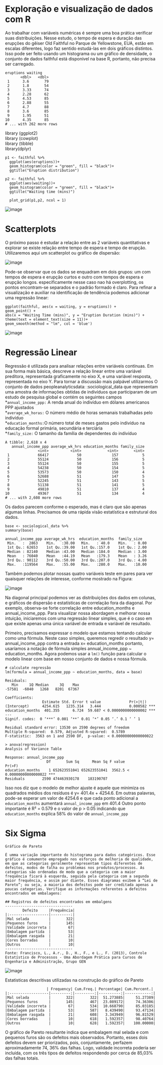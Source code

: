 # Exploração e visualização de dados com R

Ao trabalhar com variáveis numéricas é sempre uma boa prática verificar suas distribuições. Nesse estudo, o tempo de espera e duração das erupções do gêiser Old Faithful no Parque de Yellowstone, EUA, estão em escalas diferentes, logo faz sentido estudá-las em dois gráficos distintos. Isso pode ser feito usando um histograma ou um gráfico de densidade, o conjunto de dados faithful está disponível na base R, portanto, não precisa ser carregado.
```
eruptions waiting
       <dbl>   <dbl>
 1      3.6       79
 2      1.8       54
 3      3.33      74
 4      2.28      62
 5      4.53      85
 6      2.88      55
 7      4.7       88
 8      3.6       85
 9      1.95      51
10      4.35      85
# ... with 262 more rows
```

library (ggplot2)  <br/>
library (cowplot)  <br/>
library (tibble)  <br/>
library(dplyr)  <br/>

```
p1 <- faithful %>% 
  ggplot(aes(eruptions))+
  geom_histogram(color = "green", fill = "black")+
  ggtitle("Eruption distribution")

p2 <- faithful %>% 
  ggplot(aes(waiting))+
  geom_histogram(color = "green", fill = "black")+
  ggtitle("Waiting time (mins)")

  plot_grid(p1,p2, ncol = 1)
```
 


  
![image](https://user-images.githubusercontent.com/80591420/111692525-485e6e80-880e-11eb-999c-60fe6a0ea8db.png)

# Scatterplots  <br/>
O pr&oacute;ximo passo &eacute; estudar a rela&ccedil;&atilde;o entre as 2 vari&aacute;veis quantitativas e explorar se existe rela&ccedil;&atilde;o entre tempo de espera e tempo de erup&ccedil;&atilde;o. Utilizaremos aqui um scatterplot ou gráfico de dispersão:

![image](https://user-images.githubusercontent.com/80591420/111701055-02f36e80-8819-11eb-9df1-4434b68c2992.png)

Pode-se observar que os dados se enquadram em dois grupos: um com tempos de espera e erupção curtos e outro com tempos de espera e erupção longos. especificamente nesse caso nao há overplotting, os pontos encontram-se separados e o padrão formado é claro. Para refinar a visualização e auxiliar na identificação de tendência podemos adicionar uma regressão linear: 
```
ggplot(faithful, aes(x = waiting, y = eruptions)) +
geom_point() +
abs(x = "Waiting Time (mins)", y = "Eruption Duration (mins)") +
theme(text = element_text(size = 11))+
geom_smooth(method = "lm", col = 'blue')
  ```
  ![image](https://user-images.githubusercontent.com/80591420/111703744-d5102900-881c-11eb-95e3-a7cbbd1c8f03.png)
  
# Regressão Linear
Regressão é utilizada para analisar relações entre variáveis contínuas. Em sua forma mais básica, descreve a relação linear entre uma variável preditora, representada graficamente no eixo X, e uma variável resposta, representada no eixo Y.
Para tornar a discussão mais palpável utilizarmos O conjunto de dados peopleanalyticsdata: :sociological_data que representam uma amostra de informações obtidas de indivíduos que participaram de um estudo de pesquisa global e contém os seguintes campos  <br/>
*````annual_income_ppp:```` A renda anual do indivíduo em dólares americanos PPP ajustados  <br/>
*```average_wk_horas:``` O número médio de horas semanais trabalhadas pelo indivíduo  <br/>
*````education_months:````O número total de meses gastos pelo indivíduo na educação formal primária, secundária e terciária  <br/>
*```family_size:``` O tamanho da família de dependentes do indivíduo  <br/>

```
A tibble: 2,618 x 4
   annual_income_ppp average_wk_hrs education_months family_size
               <int>          <int>            <int>       <int>
 1             66417             50              157           5
 2             55124             50              156           5
 3             55124             50              155           5
 4             54238             50              154           5
 5             53573             50              150           4
 6             52688             51              147           5
 7             52245             51              143           5
 8             51138             51              141           5
 9             49810             51              137           4
10             49367             51              134           4
# ... with 2,608 more rows
```
Os dados parecem conforme o esperado, mas é claro que são apenas algumas linhas. Precisamos de uma rápida visão estatística e estrutural dos dados.  

```
base <- sociological_data %>%   
summary(base)
```
```
annual_income_ppp average_wk_hrs  education_months  family_size   
 Min.   :  2863    Min.   :30.00   Min.   : 40.0    Min.   : 0.00  
 1st Qu.: 62653    1st Qu.:39.00   1st Qu.:157.0    1st Qu.: 2.00  
 Median : 82140    Median :43.00   Median :184.0    Median : 3.00  
 Mean   : 76040    Mean   :44.19   Mean   :179.3    Mean   : 3.26  
 3rd Qu.: 90112    3rd Qu.:50.00   3rd Qu.:207.0    3rd Qu.: 4.00  
 Max.   :119564    Max.   :55.00   Max.   :280.0    Max.   :10.00  
 ```
Também podemos plotar nossas quatro variáveis teste em pares para ver quaisquer relações de interesse, conforme mostrado na Figura:

![image](https://user-images.githubusercontent.com/80591420/111870628-97b6b300-8964-11eb-997b-03d7c015bc58.png)

Na diagonal principal podemos ver as distribuições dos dados em colunas, e gráficos de dispersão e estatísticas de correlação fora da diagonal. Por exemplo, observa-se forte correlação entre education_months e annual_income_ppp.
Para visualizar nossa abordagem e melhorar nossa intuição, iniciaremos com uma regressão linear simples, que é o caso em que existe apenas uma única variável de entrada e variável de resultado.  <br/>


Primeiro, precisamos expressar o modelo que estamos tentando calcular como uma fórmula. Neste caso simples, queremos regredir o resultado
y= annual_income_ppp contra a entrada x= education_months portanto, usaríamos a notação de fórmula simples annual_income_ppp ~ education_months. Agora podemos usar a ```lm()``` função para calcular o modelo linear com base em nosso conjunto de dados e nossa fórmula.  <br/>

```
# calculate regressão
lm(formula = annual_income_ppp ~ education_months, data = base)

Residuals:
   Min     1Q Median     3Q    Max 
-57581  -6040   1268   8201  67367 

Coefficients:
                 Estimate Std. Error t value             Pr(>|t|)    
(Intercept)      4254.615   1235.314   3.444             0.000582 ***
education_months  401.355      6.724  59.687 < 0.0000000000000002 ***
---
Signif. codes:  0 ‘***’ 0.001 ‘**’ 0.01 ‘*’ 0.05 ‘.’ 0.1 ‘ ’ 1

Residual standard error: 13530 on 2590 degrees of freedom
Multiple R-squared:  0.579,	Adjusted R-squared:  0.5789 
F-statistic:  3563 on 1 and 2590 DF,  p-value: < 0.00000000000000022

> anova(regression)
Analysis of Variance Table

Response: annual_income_ppp
                   Df       Sum Sq      Mean Sq F value                Pr(>F)    
education_months    1 652623551041 652623551041  3562.5 < 0.00000000000000022 ***
Residuals        2590 474463930178    183190707 
```
Isso nos diz que o modelo de melhor ajuste é aquele que minimiza os quadrados médios dos resíduos é 
y= 401.4x + 4254.6. Em outras palavras, pode-se esperar um valor de 4254.6 e que cada ponto adicional a ```education_months```   aumentará ```annual_income_ppp``` em 401.4
Outro ponto importante é R² = 0.579 e o valor de p > 0.05 indicando que ```education_months``` explica 58% do valor de ```annual_income_ppp```  <br/>

# Six Sigma
```
Gráfico de Pareto

É umma variação importante do histograma para dados categóricos. Esse gráfico é comumente empregado nos esforços de melhoria de qualidade, em que as categorias geralmente representam tipos diferentes de defeitos, modos de falha ou problemas nos produtos/processos. As categorias são ordenadas de modo que a categoria com a maior frequência ficará à esquerda, seguida pela categoria com a segunda maior frequência, e assim por diante. Esses diagramas exibem a “Lei de Pareto”; ou seja, a maioria dos defeitos pode ser creditada apenas a poucas categorias. Verifique as informações referentes a defeitos encontrados em embalagens:

## Registros de defeitos encontrados em embalgens
-------------------------------
        Defeito     |Frequência| 
|:------------------|---------:|
|Mal selada         |       322|      
|Pequenos furos     |       145|       
|Validade incorreta |        67|    
|Embalagem partida  |        53|       
|Embalagem rasgada  |        21|       
|Cores borradas     |        10|       
|Outros             |        10|      
-------------------------------
Fonte: Francisco, L., A.r., D., H., F., e L., F. (2013), Controle Estatístico de Processos - Uma Abordagem Prática para Cursos de Engenharia e Administração, Grupo GEN

```

![image](https://user-images.githubusercontent.com/80591420/111908878-aa4eec00-8a39-11eb-97aa-5572c9eb584f.png)

Estatisticas descritivas utilizadas na construção do gráfico de Pareto  <br/>
```
                   | Frequency| Cum.Freq.| Percentage| Cum.Percent.|
|:------------------|---------:|---------:|----------:|------------:|
|Mal selada         |       322|       322|  51.273885|     51.27389|
|Pequenos furos     |       145|       467|  23.089172|     74.36306|
|Validade incorreta |        67|       534|  10.668790|     85.03185|
|Embalagem partida  |        53|       587|   8.439490|     93.47134|
|Embalagem rasgada  |        21|       608|   3.343949|     96.81529|
|Cores borradas     |        10|       618|   1.592357|     98.40764|
|Outros             |        10|       628|   1.592357|    100.00000|
 ```
 O gráfico de Pareto resultante indica que embalagem mal selada e com pequenos furos são os 
defeitos mais observados. Portanto, esses dois defeitos devem ser priorizados, pois, conjuntamente, perfazem aproximadamente 74, 36% das falhas. Logo, validade incorreta poderia ser incluída, com os três tipos de defeitos respondendo por cerca de 85,03% das falhas totais.











